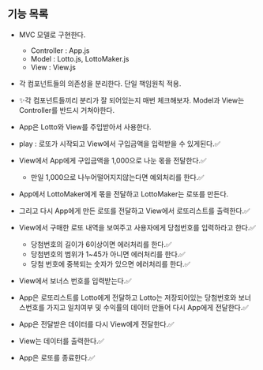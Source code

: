## 기능 목록

- MVC 모델로 구현한다.

  - Controller : App.js
  - Model : Lotto.js, LottoMaker.js
  - View : View.js

- 각 컴포넌트들의 의존성을 분리한다. 단일 책임원칙 적용.
- ✨각 컴포넌트들끼리 분리가 잘 되어있는지 매번 체크해보자. Model과 View는 Controller를 반드시 거쳐야한다.
- App은 Lotto와 View를 주입받아서 사용한다.
- play : 로또가 시작되고 View에서 구입금액을 입력받을 수 있게된다.✅
- View에서 App에게 구입금액을 1,000으로 나눈 몫을 전달한다.✅
  - 만일 1,000으로 나누어떨어지지않는다면 예외처리를 한다.✅
- App에서 LottoMaker에게 몫을 전달하고 LottoMaker는 로또를 만든다.
- 그리고 다시 App에게 만든 로또를 전달하고 View에서 로또리스트를 출력한다.✅
- View에서 구매한 로또 내역을 보여주고 사용자에게 당첨번호를 입력하라고 한다.✅
  - 당첨번호의 길이가 6이상이면 에러처리를 한다.✅
  - 당첨번호의 범위가 1~45가 아니면 에러처리를 한다.✅
  - 당첨 번호에 중복되는 숫자가 있으면 에러처리를 한다.✅
- View에서 보너스 번호를 입력받는다.✅
- App은 로또리스트를 Lotto에게 전달하고 Lotto는 저장되어있는 당첨번호와 보너스번호를 가지고 일치여부 및 수익률의 데이터 만들어 다시 App에게 전달한다.✅
- App은 전달받은 데이터를 다시 View에게 전달한다.✅
- View는 데이터를 출력한다.✅
- App은 로또를 종료한다.✅
